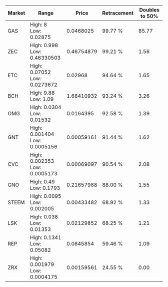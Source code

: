 | Market | Range | Price| Retracement | Doubles to 50% |
| --- | --- | --- | --- | --- |
| GAS | High: 8<br />Low: 0.02875 | 0.0468025 | 99.77 % | 85.77 |
| ZEC | High: 0.998<br />Low: 0.46330503 | 0.46754879 | 99.21 % | 1.56 |
| ETC | High: 0.07052<br />Low: 0.0273672 | 0.02968 | 94.64 % | 1.65 |
| BCH | High: 9.88<br />Low: 1.09 | 1.68410932 | 93.24 % | 3.26 |
| OMG | High: 0.0304<br />Low: 0.01532 | 0.0164395 | 92.58 % | 1.39 |
| GNT | High: 0.001404<br />Low: 0.0005156 | 0.00059161 | 91.44 % | 1.62 |
| CVC | High: 0.002353<br />Low: 0.0005173 | 0.00069097 | 90.54 % | 2.08 |
| GNO | High: 0.49<br />Low: 0.1793 | 0.21657988 | 88.00 % | 1.55 |
| STEEM | High: 0.0095<br />Low: 0.002005 | 0.00433482 | 68.92 % | 1.33 |
| LSK | High: 0.038<br />Low: 0.01353 | 0.02129852 | 68.25 % | 1.21 |
| REP | High: 0.1341<br />Low: 0.05082 | 0.0845854 | 59.46 % | 1.09 |
| ZRX | High: 0.001979<br />Low: 0.0004175 | 0.00159561 | 24.55 % | 0.00 |
